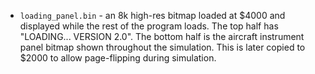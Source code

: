 

* `loading_panel.bin` - an 8k high-res bitmap loaded at $4000 and displayed while the rest of the program loads. The top half has "LOADING... VERSION 2.0". The bottom half is the aircraft instrument panel bitmap shown throughout the simulation. This is later copied to $2000 to allow page-flipping during simulation.

